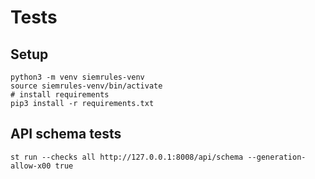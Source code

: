 # Tests

## Setup

```shell
python3 -m venv siemrules-venv
source siemrules-venv/bin/activate
# install requirements
pip3 install -r requirements.txt
````

## API schema tests

```shell
st run --checks all http://127.0.0.1:8008/api/schema --generation-allow-x00 true
```
